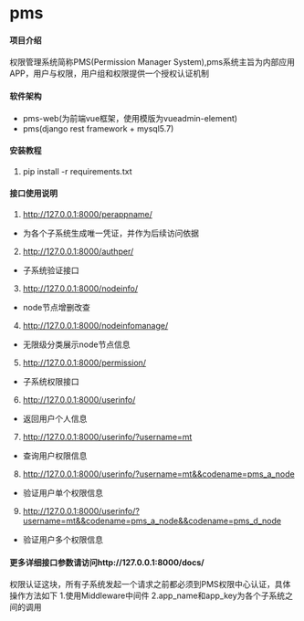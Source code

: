 # pms

#### 项目介绍
权限管理系统简称PMS(Permission Manager System),pms系统主旨为内部应用APP，用户与权限，用户组和权限提供一个授权认证机制

#### 软件架构
- pms-web(为前端vue框架，使用模版为vueadmin-element)
- pms(django rest framework + mysql5.7)

#### 安装教程

1. pip install -r requirements.txt

#### 接口使用说明

1. http://127.0.0.1:8000/perappname/
  - 为各个子系统生成唯一凭证，并作为后续访问依据
2. http://127.0.0.1:8000/authper/
  - 子系统验证接口
3. http://127.0.0.1:8000/nodeinfo/
  - node节点增删改查
4. http://127.0.0.1:8000/nodeinfomanage/
  - 无限级分类展示node节点信息
5. http://127.0.0.1:8000/permission/
  - 子系统权限接口
6. http://127.0.0.1:8000/userinfo/
  - 返回用户个人信息
7. http://127.0.0.1:8000/userinfo/?username=mt
  - 查询用户权限信息
8. http://127.0.0.1:8000/userinfo/?username=mt&&codename=pms_a_node
  - 验证用户单个权限信息
9. http://127.0.0.1:8000/userinfo/?username=mt&&codename=pms_a_node&&codename=pms_d_node
  - 验证用户多个权限信息

#### 更多详细接口参数请访问http://127.0.0.1:8000/docs/

权限认证这块，所有子系统发起一个请求之前都必须到PMS权限中心认证，具体操作方法如下
1.使用Middleware中间件
2.app_name和app_key为各个子系统之间的调用


